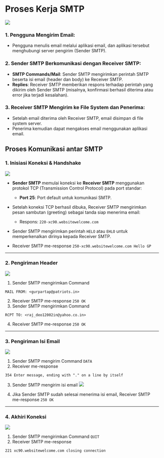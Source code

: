 # Proses Kerja SMTP

![](./assets/smtp.png)

### 1. Pengguna Mengirim Email:
- Pengguna menulis email melalui aplikasi email, dan aplikasi tersebut menghubungi server pengirim (Sender SMTP).

### 2. Sender SMTP Berkomunikasi dengan Receiver SMTP:
- **SMTP Commands/Mail**: Sender SMTP mengirimkan perintah SMTP beserta isi email (header dan body) ke Receiver SMTP.
- **Replies**: Receiver SMTP memberikan respons terhadap perintah yang dikirim oleh Sender SMTP (misalnya, konfirmasi berhasil diterima atau error jika terjadi kesalahan).

### 3. Receiver SMTP Mengirim ke File System dan Penerima:
- Setelah email diterima oleh Receiver SMTP, email disimpan di file system server.
- Penerima kemudian dapat mengakses email menggunakan aplikasi email.

## Proses Komunikasi antar SMTP

### 1. Inisiasi Koneksi & Handshake
![](./assets/smtp-handshake.png)

- **Sender SMTP** memulai koneksi ke **Receiver SMTP** menggunakan protokol TCP (Transmission Control Protocol) pada port standar:

  - **Port 25**: Port default untuk komunikasi SMTP.
- Setelah koneksi TCP berhasil dibuka, Receiver SMTP mengirimkan pesan sambutan (greeting) sebagai tanda siap menerima email:
  - Respons: `220-xc90.websitewelcome.com`
- Sender SMTP mengirimkan perintah `HELO` atau `EHLO` untuk memperkenalkan dirinya kepada Receiver SMTP.
- Receiver SMTP me-response `250-xc90.websitewelcome.com Hello GP`

---

### 2. Pengiriman Header
![](./assets/smtp-header.png)

1. Sender SMTP mengirimkan Command
```
MAIL FROM: <gurpartap@patriots.in>
```

2. Receiver SMTP me-response `250 OK`
3. Sender SMTP mengirimkan Command
```
RCPT TO: <raj_deo12002in@yahoo.co.in>
```
4. Receiver SMTP me-response `250 OK`

---

### 3. Pengiriman Isi Email
![](./assets/smtp-email.png)

1. Sender SMTP mengirim Command `DATA`
2. Receiver me-response
```
354 Enter message, ending with "." on a line by itself
```
3. Sender SMTP mengirim isi email
![](./assets/smtp-message.png)

4. Jika Sender SMTP sudah selesai menerima isi email, Receiver SMTP me-response `250 OK`

---

### 4. Akhiri Koneksi
![](./assets/smtp-end.png)

1. Sender SMTP mengirimkan Command `QUIT`
2. Receiver SMTP me-response
```
221 xc90.websitewelcome.com closing connection
```
